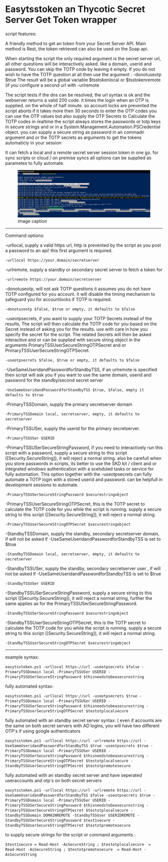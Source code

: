 # Easytsstoken an Thycotic Secret Server Get Token wrapper    

script features:
    
A friendly method to get an token from your Secret Server API.
Main method is Rest, the token retrieved can also be used on the Soap api.

When starting the script the only required argument is the secret server url, all other questions will be interactively asked. like a domain, userid and password.
You can skip the TOTP code by leaving it empty. If you do not wish to have the TOTP question at all then use the argument : -donotuseotp $true
The result will be a global variable $tsstokenlocal or $tsstokenremote (if you configure a second url with -urlremote

The script tests if the dns can be resolved, the url syntax is ok and the webserver returns a valid 200 code. 
it times the login when an OTP is supplied. on the whole of half minute. so account locks are prevented
the script aborts if it takes more then 30 seconds to enter the OTP codes
you can use the OTP values but also supply the OTP Secrets to Calculate the TOTP codes in realtime
the script always stores the passwords or totp keys in secure strings and or in a System.Management.Automation.PSCredential object. 
you can supply a secure string as password in an commadn argument and or the TOTP secrets as arguments to get the tokens automaticly in your session

It can fetch a local and a remote secret server session token in one go. for sync scripts  or cloud / on premise syncs
all options can be supplied as parametes to fully automate.

<figure><img src="easytoken-example1.png"><figcaption>image caption</figcaption></figure>


---

Command options:

-urllocal, supply a valid https url, http is prevented by the script as you post a password to an api! this first argument is required.

    -urllocal https://your.domain/secretserver
        
-urlremote, supply a standby or secondary secret server to fetch a token for

    -urlremote https://your.domain/secretserver

-donotuseotp, will not ask TOTP questions it assumes you do not have TOTP configured for you account. it will disable the timing mechanism to safeguard you for accountlocks if TOTP is required.

    -donotuseotp $false, $true or empty, it defaults to $false 
        
-useotpsecrets, if you want to supply your TOTP Secrets instead of the results, The script will then calculate the TOTP code for you based on the Secret instead of asking you for the results. use with care in how you specify the secret for the script. The related Secrets will then be asked interactive and or can be supplied with secure string object in the arguments PrimaryTSSUserSecureStringOTPSecret and or PrimaryTSSUserSecureStringOTPSecret.

    -useotpsecrets $false, $true or empty, it defaults to $false

-UseSameUseridandPasswordforStandbyTSS, if an urlremote is specified then script will ask you if you want to use the same domain, userid and password for the standby/second secret server

    -UseSameUseridandPasswordforStandbyTSS $true, $false, empty it defaults to $true

-PrimaryTSSDomain, supply the primary secretserver domain

    -PrimaryTSSDomain local, secretserver, empty, it defaults to secretserver

-PrimaryTSSUSer, supply the userid for the primary secretserver.

    -PrimaryTSSUSer USERID

 -PrimaryTSSUSerSecureStringPassword, if you need to interactively run this script with a password, supply a secure string to this script ([Security.SecureString]), it will reject a normal string. also be carefull when you store passwords in scripts, its better to use the SKD kit / client and or integrated windows authentication with a scehduled tasks or service for fully automation. This option together with the -useotpsecrets can fully automate a TOTP login with a stored userid and password. can be helpfull in development sessions to automate.

    -PrimaryTSSUSerSecureStringPassword $securestringobject

 -PrimaryTSSUserSecureStringOTPSecret, this is the TOTP secret to calculate the TOTP code for you while the script is running. supply a secure string to this script ([Security.SecureString]), it will reject a normal string. 
 
    -PrimaryTSSUserSecureStringOTPSecret $securestringobject
 
 -StandbyTSSDomain, supply the standby, secondary secretserver domain, if will not be asked if -UseSameUseridandPasswordforStandbyTSS is set to $true
 
    -StandbyTSSDomain local, secretserver, empty, it defaults to secretserver

-StandbyTSSUSer, supply the standby, secondary secretserver user , if will not be asked if -UseSameUseridandPasswordforStandbyTSS is set to $true

    -StandbyTSSUSer USERID

-StandbyTSSUSerSecureStringPassword, supply a secure string to this script ([Security.SecureString]), it will reject a normal string, further the same applies  as for the PrimaryTSSUSerSecureStringPassword.

    -StandbyTSSUSerSecureStringPassword $securestringobject

-StandbyTSSUserSecureStringOTPSecret, this is the TOTP secret to calculate the TOTP code for you while the script is running. supply a secure string to this script ([Security.SecureString]), it will reject a normal string. 

    -StandbyTSSUserSecureStringOTPSecret $securestringobject

---

example syntax:

    easytsstoken.ps1 -urllocal https://url -useotpsecrets $false -PrimaryTSSDomain local -PrimaryTSSUSer USERID -PrimaryTSSUSerSecureStringPassword $thisneedstobeasecurestring

fully automated syntax:

    easytsstoken.ps1 -urllocal https://url -useotpsecrets $true -PrimaryTSSDomain local -PrimaryTSSUSer USERID -PrimaryTSSUSerSecureStringPassword $thisneedstobeasecurestring -PrimaryTSSUserSecureStringOTPSecret $testotplocalsecure

fully automated with an standby secret server syntax: ( even if accounts are the same on both secret servers with AD logins, you will have two different OTP's if using google authenticators

    easytsstoken.ps1 -urllocal https://url -urlremote https://url -UseSameUseridandPasswordforStandbyTSS $true -useotpsecrets $true -PrimaryTSSDomain local -PrimaryTSSUSer USERID -PrimaryTSSUSerSecureStringPassword $thisneedstobeasecurestring -PrimaryTSSUserSecureStringOTPSecret $testotplocalsecure -StandbyTSSUserSecureStringOTPSecret $testotpremotesecure

fully automated with an standby secret server and have seperated useraccounts and otp's on both secret servers

    easytsstoken.ps1 -urllocal https://url -urlremote https://url -UseSameUseridandPasswordforStandbyTSS $false -useotpsecrets $true -PrimaryTSSDomain local -PrimaryTSSUSer USERID -PrimaryTSSUSerSecureStringPassword $thisneedstobeasecurestring -PrimaryTSSUserSecureStringOTPSecret $testotplocalsecure -StandbyTSSDomain DOMAINREMOTE -StandbyTSSUser USERIDREMOTE -StandbyTSSUSerSecureStringPassword $test1secure -StandbyTSSUserSecureStringOTPSecret $testotpremotesecure

to supply secure strings for the script or command arguments : 

    $test1secure = Read-Host -AsSecureString ; $testotplocalsecure  = Read-Host -AsSecureString ; $testotpremotesecure  = Read-Host -AsSecureString

